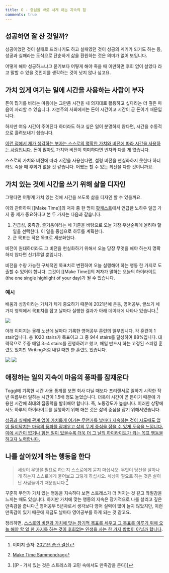 ```yaml
---
title: O - 중심을 바로 서게 하는 지속의 힘
comments: true
---
```

## 성공하면 잘 산 것일까?

성공이었던 것이 실패로 드러나기도 하고 실패였던 것이 성공의 계기가 되기도 하는 등, 성공과 실패라는 도식으로 단순하게 삶을 환원하는 것은 의미가 없어 보입니다. 

어떻게 해야 성공하느냐고 묻기보다 어떻게 해야 죽을 때 이만하면 후회 없이 살았다 라고 말할 수 있을 것인지를 생각하는 것이 낫지 않나 싶고요.

## 가치 있게 여기는 일에 시간을 사용하는 사람이 부자

돈이 많기를 바라는 마음에는 그만큼 시간을 내 의지대로 활용하고 싶다라는 더 깊은 마음이 자리할 수 있습니다. 자본주의 사회에서는 돈이 시간이고 시간이 곧 돈이기 때문입니다.

하지만 여유 시간이 주어진다 하더라도 하고 싶은 일이 분명하지 않다면, 시간을 수동적으로 흘려보내기 쉽습니다.

<u>이런 점에서 제가 생각하는 부자는 스스로의 명확한 가치와 비전에 따라 시간을 사용하는 사람입니다</u>. 돈이 많아도 가치와 비전이 희미하다면 빈자와 다를 게 없습니다. 

스스로의 가치와 비전에 따라 시간을 사용한다면, 설령 비전을 현실화하지 못한다 하더라도 죽을 때 후회가 없을 것 같습니다. 어쨌든 할 수 있는 최선을 다한 것이니까요.

## 가치 있는 것에 시간을 쓰기 위해 삶을 디자인

그렇다면 어떻게 가치 있는 것에 시간을 쓰도록 삶을 디자인 할 수 있을까요.

이와 관련하여 [[Make Time]]의 저자 중 한 명이 [팟캐스트](https://youtu.be/DAEfKToJF7Y)에서 언급한 노하우 일곱 가지 중 제가 중요하다고 본 두 가지는 다음과 같습니다.

1. 긴급성, 충족감, 즐거움이라는 세 기준을 바탕으로 오늘 가장 우선순위에 올려야 할 일을 선택한다. 이 일을 중심으로 하루를 계획한다.
2. 큰 목표는 작은 목표로 세분화한다.

비전이 원대하더라도 그 비전을 현실화하기 위해서 오늘 당장 무엇을 해야 하는지 명확하지 않다면 신기루일 뿐입니다. 

비전을 수량 가능한 구체적인 목표치로 변환하여 오늘 실행해야 하는 행동 한 가지로 도출할 수 있어야 합니다. 그것이 [[Make Time]]의 저자가 말하는 오늘의 하이라이트(the one single highlight of your day)가 될 수 있습니다.

### 예시

배움과 성장이라는 가치가 제게 중요하기 때문에 2021년에 운동, 영어공부, 글쓰기 세 가지 영역에서 목표치를 잡고 날마다 실행한 결과가 아래 데이터에 나타나 있습니다.[^1] 

 ![](https://i.imgur.com/PxlZ8fY.png)

아래 이미지는 올해 노션에 날마다 기록한 영어공부 훈련의 일부입니다. 각 훈련이 1 stair입니다. 총 1020 stairs가 목표이고 그 중 944 stairs를 달성하여 88%입니다. 대략적으로 주중 매일 3~4 stairs를 진행하려고 했고, 매일 반드시 하는 고정된 스피킹 훈련도 있지만 Writing처럼 내킬 때만 한 훈련도 있습니다. 

![](https://i.imgur.com/MNBnIsC.png)
![](https://i.imgur.com/lgfx4bs.png)

## 애정하는 일의 지속이 마음의 풍파를 잠재운다

Toggl에 기록한 시간 사용 통계를 보면 회사 다닐 때보다 프리랜서로 일하기 시작한 작년 여름부터 일하는 시간이 1.5배 정도 늘었습니다. 더욱이 시간이 곧 돈이기 때문에 가용한 시간에 최대의 집중력을 발휘해야 합니다. 즉, 노동강도가 높습니다. 이러한 상황에서도  하루의 하이라이트를 실행하기 위해 애쓴 것은 삶의 중심을 잡기 위해서였습니다.

<u>성공과 실패에 관계 없이 가치롭게 여기는 무언가를 날마다 지속하는 것이 시도때도 없이 들이닥치는 마음의 풍파를 잠재우고 삶의 무게 중심을 잡을 수 있게 도움을 느낍니다. 이에 시간이 없거나 힘든 일이 있을수록 더욱 더 그 날의 하이라이트가 되는 목표 행동을 하고자 노력합니다.</u>

## 나를 살아있게 하는 행동을 한다

>세상이 무엇을 필요로 하는지 스스로에게 묻지 마십시오. 무엇이 당신을 살아나게 하는지 스스로에게 물어보고 그렇게 하십시오. 세상이 필요로 하는 것은 살아난 사람들이기 때문입니다.[^2]

꾸준히 무언가 가치 있는 행동을 지속하다 보면 스트레스가 더 커지는 것 같고 좌절감을 느끼는 때도 있습니다. 하지만 가치에 맞는 행동의 지속은 장기적으로 나를 살리고 깊은 만족감을 줍니다.[^3] 영어공부 5년차로서 생각보다 영어 실력이 많이 늘지 않았지만, 이런 만족감이 있기 때문에 지금도 날마다 영어공부를 하게 되는 것 같고요. 

정리하면, <u>스스로의 비전과 가치에 맞는 장기적 목표를 세우고 그 목표를 이루기 위해 오늘 해야 할 일 한 가지를 하는 것이 후회없는 인생을 사는 한 가지 방법이 아닐까 합니다</u>.

[^1]: 이미지 출처: [2021년 습관 결산](https://slowdive14.tistory.com/1299723)
[^2]: [Make Time Sammendrag](https://notes.ole.dev/sammendrag/make-time/)
[^3]: [[P - 가치 있는 것은 스트레스와 고민 속에서도 만족감을 준다]]








